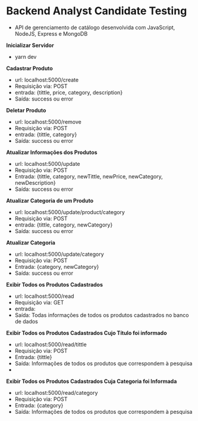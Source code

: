 <h1>Backend Analyst Candidate Testing</h1>

- API de gerenciamento de catálogo desenvolvida com JavaScript, NodeJS, Express e MongoDB

<strong>Inicializar Servidor</strong>

- yarn dev

<strong>Cadastrar Produto</strong>

- url: localhost:5000/create
- Requisição via: POST
- entrada: {tittle, price, category, description}
- Saída: success ou error

<strong>Deletar Produto</strong>

- url: localhost:5000/remove
- Requisição via: POST
- entrada: {tittle, category}
- Saída: success ou error

<strong>Atualizar Informações dos Produtos</strong>

- url: localhost:5000/update
- Requisição via: POST
- Entrada: {tittle, category, newTittle, newPrice, newCategory, newDescription}
- Saída: success ou error

<strong>Atualizar Categoria de um Produto</strong>

- url: localhost:5000/update/product/category
- Requisição via: POST
- entrada: {tittle, category, newCategory}
- Saída: success ou error

<strong>Atualizar Categoria</strong>

- url: localhost:5000/update/category
- Requisição via: POST
- Entrada: {category, newCategory}
- Saída: success ou error

<strong>Exibir Todos os Produtos Cadastrados</strong>

- url: localhost:5000/read
- Requisição via: GET
- entrada:
- Saída: Todas informações de todos os produtos cadastrados no banco de dados

<strong>Exibir Todos os Produtos Cadastrados Cujo Título foi informado</strong>

- url: localhost:5000/read/tittle
- Requisição via: POST
- Entrada: {tittle}
- Saída: Informações de todos os produtos que correspondem à pesquisa
- 
<strong>Exibir Todos os Produtos Cadastrados Cuja Categoria foi Informada</strong>

- url: localhost:5000/read/category
- Requisição via: POST
- Entrada: {category}
- Saída: Informações de todos os produtos que correspondem à pesquisa
